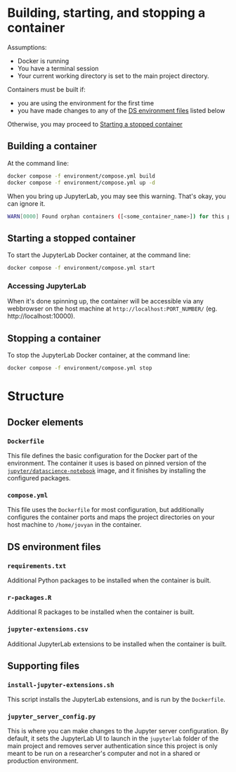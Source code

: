 # Building, starting, and stopping a container

Assumptions:
- Docker is running
- You have a terminal session
- Your current working directory is set to the main project directory.

Containers must be built if:
- you are using the environment for the first time
- you have made changes to any of the [DS environment files](#ds-environment-files) listed below

Otherwise, you may proceed to [Starting a stopped container](#Starting-a-stopped-container)


## Building a container

At the command line:
```bash
docker compose -f environment/compose.yml build
docker compose -f environment/compose.yml up -d
```

When you bring up JupyterLab, you may see this warning. That's okay, you can ignore it.
```bash
WARN[0000] Found orphan containers ([<some_container_name>]) for this project. If you removed or renamed this service in your compose file, you can run this command with the --remove-orphans flag to clean it up. 
```


## Starting a stopped container

To start the JupyterLab Docker container, at the command line:
```bash
docker compose -f environment/compose.yml start
```

### Accessing JupyterLab

When it's done spinning up, the container will be accessible via any webbrowser on the host machine at `http://localhost:PORT_NUMBER/` (eg. http://localhost:10000).


## Stopping a container

To stop the JupyterLab Docker container, at the command line:
```bash
docker compose -f environment/compose.yml stop
```


# Structure

## Docker elements

### `Dockerfile`

This file defines the basic configuration for the Docker part of the environment. The container it uses is based on pinned version of the [`jupyter/datascience-notebook`](https://jupyter-docker-stacks.readthedocs.io/en/latest/using/selecting.html#jupyter-datascience-notebook) image, and it finishes by installing the configured packages.


### `compose.yml` 

This file uses the `Dockerfile` for most configuration, but additionally configures the container ports and maps the project directories on your host machine to `/home/jovyan` in the container.


## DS environment files


### `requirements.txt`

Additional Python packages to be installed when the container is built.


### `r-packages.R`

Additional R packages to be installed when the container is built.


### `jupyter-extensions.csv`

Additional JupyterLab extensions to be installed when the container is built. 


## Supporting files

### `install-jupyter-extensions.sh`

This script installs the JupyterLab extensions, and is run by the `Dockerfile`.


### `jupyter_server_config.py`

This is where you can make changes to the Jupyter server configuration. By default, it sets the JupyterLab UI to launch in the `jupyterlab` folder of the main project and removes server authentication since this project is only meant to be run on a researcher's computer and not in a shared or production environment.


